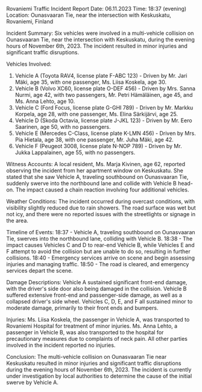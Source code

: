  Rovaniemi Traffic Incident Report
Date: 06.11.2023
Time: 18:37 (evening)
Location: Ounasvaaran Tie, near the intersection with Keskuskatu, Rovaniemi, Finland

Incident Summary:
Six vehicles were involved in a multi-vehicle collision on Ounasvaaran Tie, near the intersection with Keskuskatu, during the evening hours of November 6th, 2023. The incident resulted in minor injuries and significant traffic disruptions.

Vehicles Involved:
1. Vehicle A (Toyota RAV4, license plate F-ABC 123) - Driven by Mr. Jari Mäki, age 35, with one passenger, Ms. Liisa Koskela, age 30.
2. Vehicle B (Volvo XC60, license plate O-DEF 456) - Driven by Mrs. Sanna Nurmi, age 42, with two passengers, Mr. Petri Hämäläinen, age 45, and Ms. Anna Lehto, age 10.
3. Vehicle C (Ford Focus, license plate G-GHI 789) - Driven by Mr. Markku Korpela, age 28, with one passenger, Ms. Elina Särkijärvi, age 25.
4. Vehicle D (Skoda Octavia, license plate J-JKL 123) - Driven by Mr. Eero Saarinen, age 50, with no passengers.
5. Vehicle E (Mercedes C-Class, license plate K-LMN 456) - Driven by Mrs. Pia Hietala, age 38, with one passenger, Mr. Juha Mäki, age 42.
6. Vehicle F (Peugeot 3008, license plate N-NOP 789) - Driven by Mr. Jukka Lappalainen, age 55, with no passengers.

Witness Accounts:
A local resident, Ms. Marja Kivinen, age 62, reported observing the incident from her apartment window on Keskuskatu. She stated that she saw Vehicle A, traveling southbound on Ounasvaaran Tie, suddenly swerve into the northbound lane and collide with Vehicle B head-on. The impact caused a chain reaction involving four additional vehicles.

Weather Conditions:
The incident occurred during overcast conditions, with visibility slightly reduced due to rain showers. The road surface was wet but not icy, and there were no reported issues with the streetlights or signage in the area.

Timeline of Events:
18:37 - Vehicle A, traveling southbound on Ounasvaaran Tie, swerves into the northbound lane, colliding with Vehicle B.
18:38 - The impact causes Vehicles C and D to rear-end Vehicle B, while Vehicles E and F attempt to avoid the collision but are unable to do so, resulting in further collisions.
18:40 - Emergency services arrive on scene and begin assessing injuries and managing traffic.
18:50 - The road is cleared, and emergency services depart the scene.

Damage Descriptions:
Vehicle A sustained significant front-end damage, with the driver's side door also being damaged in the collision. Vehicle B suffered extensive front-end and passenger-side damage, as well as a collapsed driver's side wheel. Vehicles C, D, E, and F all sustained minor to moderate damage, primarily to their front ends and bumpers.

Injuries:
Ms. Liisa Koskela, the passenger in Vehicle A, was transported to Rovaniemi Hospital for treatment of minor injuries. Ms. Anna Lehto, a passenger in Vehicle B, was also transported to the hospital for precautionary measures due to complaints of neck pain. All other parties involved in the incident reported no injuries.

Conclusion:
The multi-vehicle collision on Ounasvaaran Tie near Keskuskatu resulted in minor injuries and significant traffic disruptions during the evening hours of November 6th, 2023. The incident is currently under investigation by local authorities to determine the cause of the initial swerve by Vehicle A.